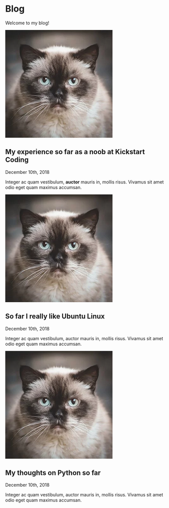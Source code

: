 <div class="col-sm-8">
  <div class="pagetitle ">
    <h1>Blog</h1>
    <p>
      Welcome to my blog!
    </p>
  </div>
  <!-- row -->
  <div>
    <div class="strikingbackground row">
      <div class="col-4">
        <img src="../static/pic2.png" class="img-thumbnail cat2 img-fluid" />
      </div>
      <div class="col">
        <h2>
          My experience so far as a noob at Kickstart Coding
        </h2>
        <p>December 10th, 2018</p>
      </div>
      <div class="row">
        <p>
          Integer ac quam vestibulum, <strong>auctor</strong> mauris in, mollis
          risus. Vivamus sit amet odio eget quam maximus accumsan.
        </p>
      </div>
    </div>
    <!-- another row -->
    <div class="strikingbackground row">
      <div class="col-4">
        <img src="../static/pic2.png" class="img-thumbnail cat2 img-fluid" />
      </div>
      <div class="col"> 
        <h2>
          So far I really like Ubuntu Linux
        </h2>
        <p>December 10th, 2018</p>
      </div>
      <div class="row">
        <p>
          Integer ac quam vestibulum, auctor mauris in, mollis risus. Vivamus
          sit amet odio eget quam maximus accumsan.
        </p>
      </div>
    </div>
    <div class="strikingbackground row">
      <div class="col-4">
        <img src="../static/pic2.png" class="img-thumbnail cat2 img-fluid" />
      </div>
      <div class="col">
        <h2>
          My thoughts on Python so far
        </h2>
        <p>December 10th, 2018</p>
      </div>
      <div class="row">
        <p>
          Integer ac quam vestibulum, auctor mauris in, mollis risus. Vivamus
          sit amet odio eget quam maximus accumsan.
        </p>
      </div>
    </div>
  </div>
</div>

